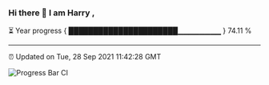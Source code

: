 ### Hi there 👋 I am Harry , 

⏳ Year progress { ██████████████████████▁▁▁▁▁▁▁▁ } 74.11 %

---

⏰ Updated on Tue, 28 Sep 2021 11:42:28 GMT

![Progress Bar CI](https://github.com/duykhang68/duykhang68/workflows/Progress%20Bar%20CI/badge.svg)
